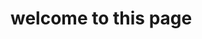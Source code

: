 <html>
  <head>
    <title> cybsquader </title>
  </head>
  <body>
    <h1>welcome to this page</h1>
  </body>
  </html>
